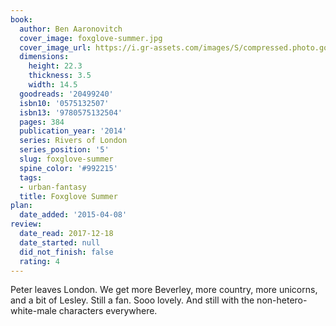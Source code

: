 ```yaml
---
book:
  author: Ben Aaronovitch
  cover_image: foxglove-summer.jpg
  cover_image_url: https://i.gr-assets.com/images/S/compressed.photo.goodreads.com/books/1402338677l/20499240._SX98_.jpg
  dimensions:
    height: 22.3
    thickness: 3.5
    width: 14.5
  goodreads: '20499240'
  isbn10: '0575132507'
  isbn13: '9780575132504'
  pages: 384
  publication_year: '2014'
  series: Rivers of London
  series_position: '5'
  slug: foxglove-summer
  spine_color: '#992215'
  tags:
  - urban-fantasy
  title: Foxglove Summer
plan:
  date_added: '2015-04-08'
review:
  date_read: 2017-12-18
  date_started: null
  did_not_finish: false
  rating: 4
---
```


Peter leaves London. We get more Beverley, more country, more unicorns, and a bit of Lesley. Still a fan. Sooo lovely. And still with the non-hetero-white-male characters everywhere.
